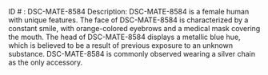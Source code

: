ID # : DSC-MATE-8584
Description: DSC-MATE-8584 is a female human with unique features. The face of DSC-MATE-8584 is characterized by a constant smile, with orange-colored eyebrows and a medical mask covering the mouth. The head of DSC-MATE-8584 displays a metallic blue hue, which is believed to be a result of previous exposure to an unknown substance. DSC-MATE-8584 is commonly observed wearing a silver chain as the only accessory.